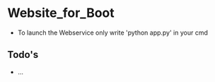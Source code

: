 # Website_for_Boot

* To launch the Webservice only write 'python app.py' in your cmd

## Todo's

* ...
